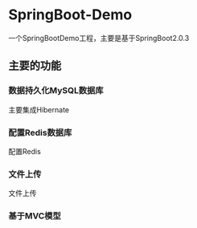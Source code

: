 # SpringBoot-Demo
一个SpringBootDemo工程，主要是基于SpringBoot2.0.3
## 主要的功能
### 数据持久化MySQL数据库
   主要集成Hibernate
### 配置Redis数据库
   配置Redis
### 文件上传
   文件上传
### 基于MVC模型
   